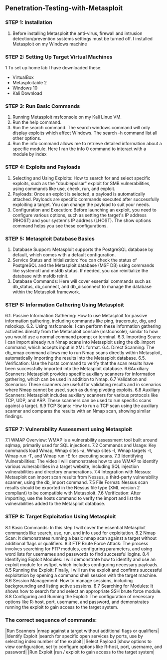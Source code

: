 ## Penetration-Testing-with-Metasploit 

### STEP 1: Installation 
1. Before installing Metasploit the anti-virus, firewall and intrusion detection/prevention systems settings must be turned off. I installed Metasploit on my Windows machine

### STEP 2: Setting Up Target Virtual Machines
1 To set up home lab I have downloaded these:

- VirtualBox 
-	Metasploitable 2
-	Windows 10
-	Kali Download 

### STEP 3: Run Basic Commands
1. Running Metasploit msfconsole on my Kali Linux VM.
2. Run the help command.
3. Run the search command. The search windows command will only display exploits which affect Windows. The search -h command list all other options.
4. Run the info command allows me to retrieve detailed information about a specific module. Here I ran the info 0 command to interact with a module by index

### STEP 4: Exploits and Payloads
1. Selecting and Using Exploits: How to search for and select specific exploits, such as the "doublepulsar" exploit for SMB vulnerabilities, using commands like use, check, run, and exploit.
2. Payloads: Once an exploit is selected, a payload is automatically attached. Payloads are specific commands executed after successfully exploiting a target. You can change the payload to suit your needs.
3. Configuration and Execution: Before launching an exploit, you need to configure various options, such as setting the target's IP address (RHOST) and your system's IP address (LHOST). The show options command helps you see these configurations.

### STEP 5: Metasploit Database Basics
1. Database Support: Metasploit supports the PostgreSQL database by default, which comes with a default configuration.
2. Service Status and Initialization: You can check the status of PostgreSQL and the Metasploit database (MSF DB) using commands like systemctl and msfdb status. If needed, you can reinitialize the database with msfdb reinit.
3. Database Commands: Here will cover essential commands such as db_status, db_connect, and db_disconnect to manage the database within the Metasploit framework.

### STEP 6: Information Gathering Using Metasploit
6.1. Passive Information Gathering: How to use Metasploit for passive information gathering, including commands like ping, traceroute, dig, and nslookup.
6.2. Using msfconsole: I can perform these information gathering activities directly from the Metasploit console (msfconsole), similar to how you would use a normal command prompt or terminal.
6.3. Importing Scans: I can import already run Nmap scans into Metasploit using the db_import command, which accepts input in XML format.
6.4. Direct Scanning: The db_nmap command allows me to run Nmap scans directly within Metasploit, automatically importing the results into the Metasploit database.
6.5. Verification: Use the hosts command to verify that the scan results have been successfully imported into the Metasploit database.
6.6Auxiliary Scanners: Metasploit provides specific auxiliary scanners for information gathering, which can be used in addition to Nmap.
6.7 Validation and Scenarios: These scanners are useful for validating results and in scenarios where Nmap cannot be used, such as during pivoting exploits.
6.8 Auxiliary Scanners: Metasploit includes auxiliary scanners for various protocols like TCP, UDP, and ARP. These scanners can be used to run specific scans against a target.
6.9 TCP Scans: How to run a TCP scan using the auxiliary scanner and compares the results with an Nmap scan, showing similar findings.

### STEP 7: Vulnerability Assessment using Metasploit 
7.1	WMAP Overview: WMAP is a vulnerability assessment tool built around sqlmap, primarily used for SQL injections.
7.2	Commands and Usage: Key commands load Wmap, Wmap sites -a, Wmap sites -l, Wmap targets -t, Wmap run -T, and Wmap run -E for executing scans.
7.3	Identifying Vulnerabilities: The video I will demonstrates how to use WMAP to identify various vulnerabilities in a target website, including SQL injection vulnerabilities and directory enumerations.
7.4 Integration with Nessus: Metasploit can import scan results from Nessus, a third-party vulnerability scanner, using the db_import command.
7.5 File Format: Nessus scan results should be exported in the Nessus file type (XML version 2 compliant) to be compatible with Metasploit.
7.6 Verification: After importing, use the hosts command to verify the import and list the vulnerabilities added to the Metasploit database.

### STEP 8: Target Exploitation Using Metasploit
8.1	Basic Commands: In this step I will cover the essential Metasploit commands like search, use, run, and info used for exploitation.
8.2	Nmap Scan: It demonstrates running a basic nmap scan against a target without additional flags or qualifiers.
8.3	FTP Brute Force Attack: The process involves searching for FTP modules, configuring parameters, and using word lists for usernames and passwords to find successful logins.
8.4	Identifying Exploit Modules: I will demonstrate how to identify and use an exploit module for vsftpd, which includes configuring necessary payloads.
8.5	Running the Exploit: Finally, I will run the exploit and confirms successful exploitation by opening a command shell session with the target machine.
8.6	Session Management: How to manage sessions, including backgrounding and listing active sessions.
8.7	Searching for Modules: It shows how to search for and select an appropriate SSH brute force module.
8.8	Configuring and Running the Exploit: The configuration of necessary options like R-host, port, username, and password, and demonstrates running the exploit to gain access to the target system.

### The correct sequence of commands:
|Run Scanners     |nmap  against a target without additional flags or qualifiers|
|Identify Exploit |search for specific open services by ports, use by selecting index number of the exploit|
|Select Payload   |show options to view configuration, set to configure options like R-host, port, username, and password|
|Run Exploit      |run / exploit to gain access to the target system|


